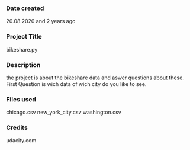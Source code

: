 ### Date created
20.08.2020 and 2 years ago 
### Project Title
bikeshare.py

### Description
the project is about the bikeshare data and aswer questions about these. First Question is wich data of wich city do you like to see.

### Files used
chicago.csv
new_york_city.csv
washington.csv

### Credits
udacity.com


